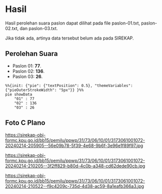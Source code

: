 # Hasil

Hasil perolehan suara paslon dapat dilihat pada file paslon-01.txt, paslon-02.txt, dan paslon-03.txt.

Jika tidak ada, artinya data tersebut belum ada pada SIREKAP.

## Perolehan Suara

 * Paslon 01: **77**.
 * Paslon 02: **136**.
 * Paslon 03: **26**.

```mermaid
%%{init: {"pie": {"textPosition": 0.5}, "themeVariables": {"pieOuterStrokeWidth": "5px"}} }%%
pie showData
    "01" : 77
    "02" : 136
    "03" : 26
```
## Foto C Plano

https://sirekap-obj-formc.kpu.go.id/bb15/pemilu/ppwp/31/73/06/10/01/3173061001072-20240214-205905--56e09b78-5f39-4e68-9b6f-3e96e1f89f97.jpg

https://sirekap-obj-formc.kpu.go.id/bb15/pemilu/ppwp/31/73/06/10/01/3173061001072-20240214-210205--3f2ff829-b80d-4c0b-a348-cd62dede90cb.jpg

https://sirekap-obj-formc.kpu.go.id/bb15/pemilu/ppwp/31/73/06/10/01/3173061001072-20240214-210522--f9c4209c-735d-4d38-ac59-8a1eafb366a3.jpg
